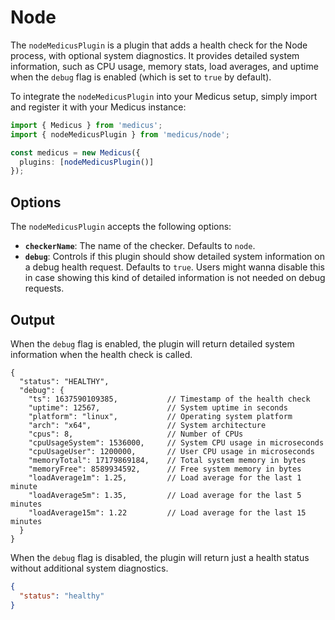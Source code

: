 # Node

The `nodeMedicusPlugin` is a plugin that adds a health check for the Node process, with optional system diagnostics. It provides detailed system information, such as CPU usage, memory stats, load averages, and uptime when the `debug` flag is enabled (which is set to `true` by default).

To integrate the `nodeMedicusPlugin` into your Medicus setup, simply import and register it with your Medicus instance:

```ts
import { Medicus } from 'medicus';
import { nodeMedicusPlugin } from 'medicus/node';

const medicus = new Medicus({
  plugins: [nodeMedicusPlugin()]
});
```

## Options 

The `nodeMedicusPlugin` accepts the following options: 

 -  **`checkerName`**: The name of the checker. Defaults to `node`.
 -  **`debug`**: Controls if this plugin should show detailed system information on a debug health request. Defaults to `true`. Users might wanna disable this in case showing this kind of detailed information is not needed on debug requests.

## Output

When the `debug` flag is enabled, the plugin will return detailed system information when the health check is called.

```jsonc
{
  "status": "HEALTHY",
  "debug": {
    "ts": 1637590109385,           // Timestamp of the health check
    "uptime": 12567,               // System uptime in seconds
    "platform": "linux",           // Operating system platform
    "arch": "x64",                 // System architecture
    "cpus": 8,                     // Number of CPUs
    "cpuUsageSystem": 1536000,     // System CPU usage in microseconds
    "cpuUsageUser": 1200000,       // User CPU usage in microseconds
    "memoryTotal": 17179869184,    // Total system memory in bytes
    "memoryFree": 8589934592,      // Free system memory in bytes
    "loadAverage1m": 1.25,         // Load average for the last 1 minute
    "loadAverage5m": 1.35,         // Load average for the last 5 minutes
    "loadAverage15m": 1.22         // Load average for the last 15 minutes
  }
}
```

When the `debug` flag is disabled, the plugin will return just a health status without additional system diagnostics.

```json
{
  "status": "healthy"
}
```

